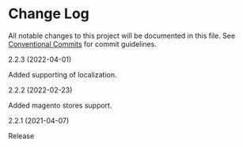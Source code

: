 # Change Log

All notable changes to this project will be documented in this file. See [Conventional Commits](https://www.conventionalcommits.org/en/v1.0.0/#specification) for commit guidelines.

2.2.3 (2022-04-01)

Added supporting of localization.

2.2.2 (2022-02-23)

Added magento stores support.

2.2.1 (2021-04-07)

Release


